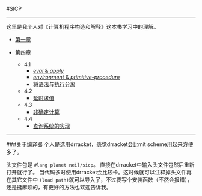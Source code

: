 #SICP 
***

这里是我个人对《计算机程序构造和解释》这本书学习中的理解。   

* [第一章](https://github.com/flicsmay/blog/blob/master/SICP/chapter1/chapter%201.md)

* 第四章 
	* 4.1
		* [*eval* & *apply*](https://github.com/flicsmay/blog/blob/master/SICP/chapter4/eval-apply.md)
		* [*environment* & *primitive-procedure*](https://github.com/flicsmay/blog/blob/master/SICP/chapter4/environment-primitive.md)
		* [将语法与执行分离](https://github.com/flicsmay/blog/blob/master/SICP/chapter4/将语法分析与执行分离.md)
	* 4.2
		* [延时求值](https://github.com/flicsmay/blog/blob/master/SICP/chapter4/延时求值.md)
	* 4.3
		* [非确定计算](https://github.com/flicsmay/blog/blob/master/SICP/chapter4/非确定计算.md)
	* 4.4
		* [查询系统的实现](https://github.com/flicsmay/blog/blob/master/SICP/chapter4/查询系统的实现.md)

***

###关于编译器
个人是选用drracket，感觉drracket会比mit scheme用起来方便多了。

头文件包是 `#lang planet neil/sicp`。
直接在drracket中输入头文件包然后重新打开就行了。
当代码多时使用drracket会比较卡。这时候就可以注释掉头文件再在其它文件中
`(load path)`就可以导入了，不过要写个安装函数（不然会报错），还是挺麻烦的，有更好的方法也欢迎告诉我。
